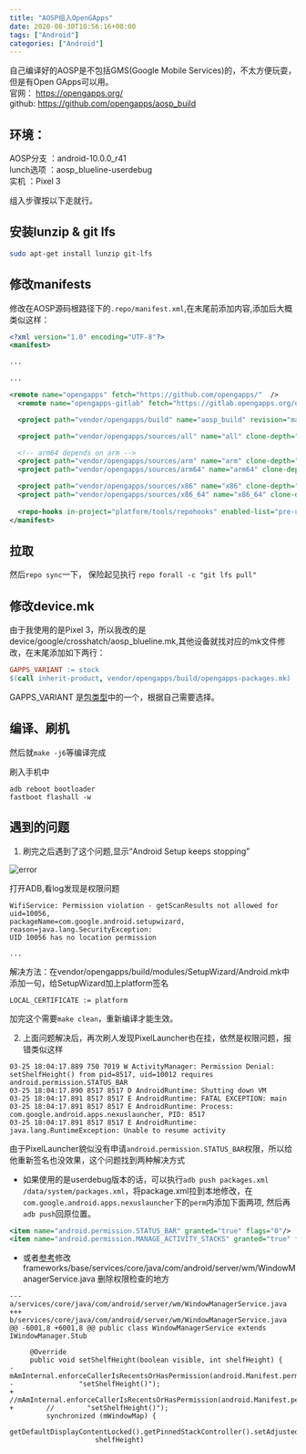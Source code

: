 ```yaml
---
title: "AOSP组入OpenGApps"
date: 2020-08-30T10:56:16+08:00
tags: ["Android"]
categories: ["Android"]
---
```



自己编译好的AOSP是不包括GMS(Google Mobile Services)的，不太方便玩耍，但是有Open GApps可以用。  
官网： https://opengapps.org/  
github: https://github.com/opengapps/aosp_build

## 环境： 

AOSP分支  ：android-10.0.0_r41  
lunch选项 ：aosp_blueline-userdebug  
实机      ：Pixel 3


组入步骤按以下走就行。

## 安装lunzip & git lfs

```sh
sudo apt-get install lunzip git-lfs
```

## 修改manifests

修改在AOSP源码根路径下的`.repo/manifest.xml`,在末尾前添加内容,添加后大概类似这样：

```xml
<?xml version="1.0" encoding="UTF-8"?>
<manifest>

...

...

<remote name="opengapps" fetch="https://github.com/opengapps/"  />
  <remote name="opengapps-gitlab" fetch="https://gitlab.opengapps.org/opengapps/"  />

  <project path="vendor/opengapps/build" name="aosp_build" revision="master" remote="opengapps" />

  <project path="vendor/opengapps/sources/all" name="all" clone-depth="1" revision="master" remote="opengapps-gitlab" />

  <!-- arm64 depends on arm -->
  <project path="vendor/opengapps/sources/arm" name="arm" clone-depth="1" revision="master" remote="opengapps-gitlab" />
  <project path="vendor/opengapps/sources/arm64" name="arm64" clone-depth="1" revision="master" remote="opengapps-gitlab" />

  <project path="vendor/opengapps/sources/x86" name="x86" clone-depth="1" revision="master" remote="opengapps-gitlab" />
  <project path="vendor/opengapps/sources/x86_64" name="x86_64" clone-depth="1" revision="master" remote="opengapps-gitlab" />
  
  <repo-hooks in-project="platform/tools/repohooks" enabled-list="pre-upload" />
</manifest>
```

## 拉取

然后`repo sync`一下，
保险起见执行 `repo forall -c "git lfs pull"`

## 修改device.mk

由于我使用的是Pixel 3，所以我改的是device/google/crosshatch/aosp_blueline.mk,其他设备就找对应的mk文件修改，在末尾添加如下两行：

```makefile
GAPPS_VARIANT := stock
$(call inherit-product, vendor/opengapps/build/opengapps-packages.mk)
```
GAPPS_VARIANT 是[包类型](https://github.com/opengapps/opengapps/wiki/Package-Comparison)中的一个，根据自己需要选择。

## 编译、刷机


然后就`make -j6`等编译完成  

刷入手机中
```shell
adb reboot bootloader
fastboot flashall -w
```

## 遇到的问题

1. 刷完之后遇到了这个问题,显示“Android Setup keeps stopping”

![error](/img/add_opengapps_to_aosp/error.png)

打开ADB,看log发现是权限问题

```
WifiService: Permission violation - getScanResults not allowed for uid=10056,
packageName=com.google.android.setupwizard, reason=java.lang.SecurityException: 
UID 10056 has no location permission

...

```

解决方法：在vendor/opengapps/build/modules/SetupWizard/Android.mk中添加一句，给SetupWizard加上platform签名
```
LOCAL_CERTIFICATE := platform
```
加完这个需要`make clean`，重新编译才能生效。


2. 上面问题解决后，再次刷人发现PixelLauncher也在挂，依然是权限问题，报错类似这样

```
03-25 18:04:17.889 750 7019 W ActivityManager: Permission Denial: setShelfHeight() from pid=8517, uid=10012 requires android.permission.STATUS_BAR
03-25 18:04:17.890 8517 8517 D AndroidRuntime: Shutting down VM
03-25 18:04:17.891 8517 8517 E AndroidRuntime: FATAL EXCEPTION: main
03-25 18:04:17.891 8517 8517 E AndroidRuntime: Process: com.google.android.apps.nexuslauncher, PID: 8517
03-25 18:04:17.891 8517 8517 E AndroidRuntime: java.lang.RuntimeException: Unable to resume activity
```

由于PixelLauncher貌似没有申请`android.permission.STATUS_BAR`权限，所以给他重新签名也没效果，这个问题找到两种解决方式
- 如果使用的是userdebug版本的话，可以执行`adb push packages.xml /data/system/packages.xml`，将package.xml拉到本地修改，在`com.google.android.apps.nexuslauncher`下的`perm`内添加下面两项, 然后再`adb push`回原位置。

```xml
<item name="android.permission.STATUS_BAR" granted="true" flags="0"/>
<item name="android.permission.MANAGE_ACTIVITY_STACKS" granted="true" flags="0" />
```

- 或者[参考](https://c55jeremy-tech.blogspot.com/2019/04/aosppixel-2-romrom.html)修改frameworks/base/services/core/java/com/android/server/wm/WindowManagerService.java
删除权限检查的地方
```
--- a/services/core/java/com/android/server/wm/WindowManagerService.java
+++ b/services/core/java/com/android/server/wm/WindowManagerService.java
@@ -6001,8 +6001,8 @@ public class WindowManagerService extends IWindowManager.Stub
 
     @Override
     public void setShelfHeight(boolean visible, int shelfHeight) {
-        mAmInternal.enforceCallerIsRecentsOrHasPermission(android.Manifest.permission.STATUS_BAR,
-                "setShelfHeight()");
+        //mAmInternal.enforceCallerIsRecentsOrHasPermission(android.Manifest.permission.STATUS_BAR,
+        //        "setShelfHeight()");
         synchronized (mWindowMap) {
             getDefaultDisplayContentLocked().getPinnedStackController().setAdjustedForShelf(visible,
                     shelfHeight)

```

